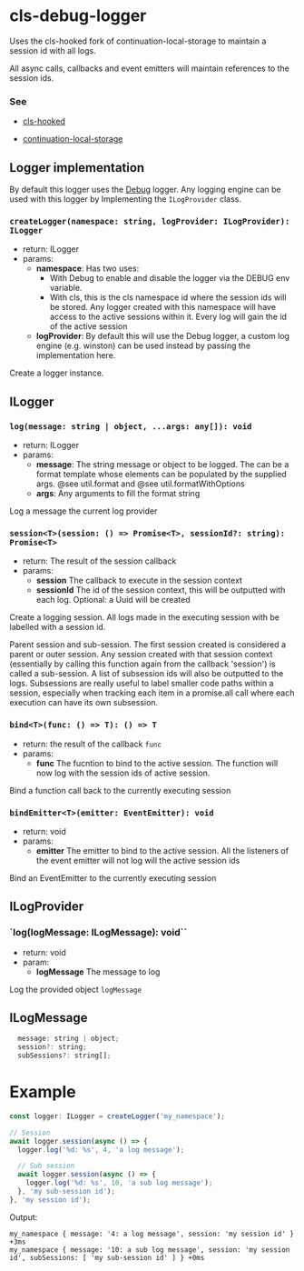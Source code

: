 # cls-debug-logger

Uses the cls-hooked fork of continuation-local-storage to maintain a session id with all logs.

All async calls, callbacks and event emitters will maintain references to the session ids.

### See

- [cls-hooked](https://github.com/jeff-lewis/cls-hooked)

- [continuation-local-storage](https://github.com/othiym23/node-continuation-local-storage)

## Logger implementation

By default this logger uses the [Debug](https://github.com/visionmedia/debug#readme) logger. Any logging engine can be used with this logger by Implementing the `ILogProvider` class.

### `createLogger(namespace: string, logProvider: ILogProvider): ILogger`

- return: ILogger
- params:
  - **namespace**: Has two uses:
    - With Debug to enable and disable the logger via the DEBUG env variable.
    - With cls, this is the cls namespace id where the session ids will be stored. Any logger created with this namespace will have access to the active sessions within it. Every log will gain the id of the active session
  - **logProvider**: By default this will use the Debug logger, a custom log engine (e.g. winston) can be used instead by passing the implementation here.

Create a logger instance.

## ILogger

### `log(message: string | object, ...args: any[]): void`

- return: ILogger
- params:
  - **message**: The string message or object to be logged. The can be a format template whose elements can be populated by the supplied args. @see util.format and @see util.formatWithOptions
  - **args**: Any arguments to fill the format string

Log a message the current log provider

### `session<T>(session: () => Promise<T>, sessionId?: string): Promise<T>`

- return: The result of the session callback
- params:
  - **session** The callback to execute in the session context
  - **sessionId** The id of the session context, this will be outputted with each log. Optional: a Uuid will be created

Create a logging session. All logs made in the executing session with be labelled with a session id.

Parent session and sub-session. The first session created is considered a parent or outer session. Any session created with that session context (essentially by calling this function again from the callback 'session') is called a sub-session. A list of subsession ids will also be outputted to the logs. Subsessions are really useful to label smaller code paths within a session, especially when tracking each item in a promise.all call where each execution can have its own subsession.

### `bind<T>(func: () => T): () => T`

- return: the result of the callback `func`
- params:
  - **func** The fucntion to bind to the active session. The function will now log with the session ids of active session.

Bind a function call back to the currently executing session

### `bindEmitter<T>(emitter: EventEmitter): void`

- return: void
- params:
  - **emitter** The emitter to bind to the active session. All the listeners of the event emitter will not log will the active session ids

Bind an EventEmitter to the currently executing session

## ILogProvider

### `log(logMessage: ILogMessage): void``

- return: void
- param:
  - **logMessage** The message to log

Log the provided object `logMessage`

## ILogMessage

```javascript
  message: string | object;
  session?: string;
  subSessions?: string[];
```

# Example

```javascript
const logger: ILogger = createLogger('my_namespace');

// Session
await logger.session(async () => {
  logger.log('%d: %s', 4, 'a log message');

  // Sub session
  await logger.session(async () => {
    logger.log('%d: %s', 10, 'a sub log message');
  }, 'my sub-session id');
}, 'my session id');
```

Output:

```
my_namespace { message: '4: a log message', session: 'my session id' } +3ms
my_namespace { message: '10: a sub log message', session: 'my session id', subSessions: [ 'my sub-session id' ] } +0ms
```
